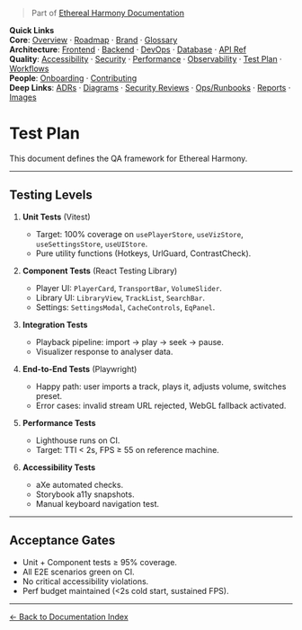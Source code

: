 > Part of [Ethereal Harmony Documentation](./README.md)

**Quick Links**  
**Core**: [Overview](./MASTER_OVERVIEW.md) · [Roadmap](./ROADMAP.md) · [Brand](./BRAND_GUIDELINES.md) · [Glossary](./GLOSSARY.md)  
**Architecture**: [Frontend](./FRONTEND.md) · [Backend](./BACKEND.md) · [DevOps](./DEVOPS.md) · [Database](./DATABASE.md) · [API Ref](./API_REFERENCE.md)  
**Quality**: [Accessibility](./ACCESSIBILITY.md) · [Security](./SECURITY.md) · [Performance](./PERFORMANCE.md) · [Observability](./OBSERVABILITY.md) · [Test Plan](./TEST_PLAN.md) · [Workflows](./WORKFLOWS.md)  
**People**: [Onboarding](./ONBOARDING.md) · [Contributing](./CONTRIBUTING.md)  
**Deep Links**: [ADRs](./ADR) · [Diagrams](./diagrams) · [Security Reviews](./security) · [Ops/Runbooks](./ops) · [Reports](./reports) · [Images](./images/ui-overview.png)

# Test Plan

This document defines the QA framework for Ethereal Harmony.

---

## Testing Levels

1. **Unit Tests** (Vitest)
   - Target: 100% coverage on `usePlayerStore`, `useVizStore`, `useSettingsStore`, `useUIStore`.
   - Pure utility functions (Hotkeys, UrlGuard, ContrastCheck).

2. **Component Tests** (React Testing Library)
   - Player UI: `PlayerCard`, `TransportBar`, `VolumeSlider`.
   - Library UI: `LibraryView`, `TrackList`, `SearchBar`.
   - Settings: `SettingsModal`, `CacheControls`, `EqPanel`.

3. **Integration Tests**
   - Playback pipeline: import → play → seek → pause.
   - Visualizer response to analyser data.

4. **End-to-End Tests** (Playwright)
   - Happy path: user imports a track, plays it, adjusts volume, switches preset.
   - Error cases: invalid stream URL rejected, WebGL fallback activated.

5. **Performance Tests**
   - Lighthouse runs on CI.
   - Target: TTI < 2s, FPS ≥ 55 on reference machine.

6. **Accessibility Tests**
   - aXe automated checks.
   - Storybook a11y snapshots.
   - Manual keyboard navigation test.

---

## Acceptance Gates

- Unit + Component tests ≥ 95% coverage.
- All E2E scenarios green on CI.
- No critical accessibility violations.
- Perf budget maintained (<2s cold start, sustained FPS).


---

[← Back to Documentation Index](./README.md)
